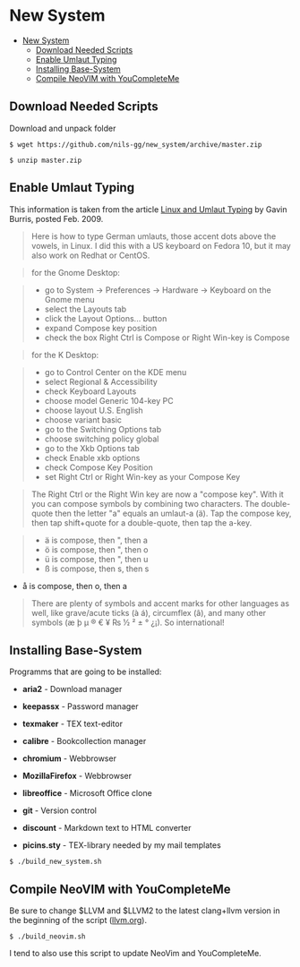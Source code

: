 # New System
<!-- TOC depthFrom:1 depthTo:6 withLinks:1 updateOnSave:1 orderedList:0 -->

- [New System](#new-system)
	- [Download Needed Scripts](#download-needed-scripts)
	- [Enable Umlaut Typing](#enable-umlaut-typing)
	- [Installing Base-System](#installing-base-system)
	- [Compile NeoVIM with YouCompleteMe](#compile-neovim-with-youcompleteme)

<!-- /TOC -->

## Download Needed Scripts
Download and unpack folder

```
$ wget https://github.com/nils-gg/new_system/archive/master.zip
```

```
$ unzip master.zip
```

## Enable Umlaut Typing
This information is taken from the article [Linux and Umlaut Typing](http://idolinux.blogspot.se/2009/02/linux-and-umlaut-typing.html?view=classic) by Gavin Burris, posted Feb. 2009.


> Here is how to type German umlauts, those accent dots above the vowels, in Linux. I did this with a US keyboard on Fedora 10, but it may also work on Redhat or CentOS.

> for the Gnome Desktop:

>   * go to System -> Preferences -> Hardware -> Keyboard on the Gnome menu
>   * select the Layouts tab
>   * click the Layout Options... button
>   * expand Compose key position
>   * check the box Right Ctrl is Compose or Right Win-key is Compose

> for the K Desktop:

>   * go to Control Center on the KDE menu
>   * select Regional & Accessibility
>   * check Keyboard Layouts
>   * choose model Generic 104-key PC
>   * choose layout U.S. English
>   * choose variant basic
>   * go to the Switching Options tab
>   * choose switching policy global
>   * go to the Xkb Options tab
>   * check Enable xkb options
>   * check Compose Key Position
>   * set Right Ctrl or Right Win-key as your Compose Key

> The Right Ctrl or the Right Win key are now a "compose key". With it you can compose symbols by combining two characters. The double-quote then the letter "a" equals an umlaut-a (ä). Tap the compose key, then tap shift+quote for a double-quote, then tap the a-key.

>   * ä is compose, then ", then a
>   * ö is compose, then ", then o
>   * ü is compose, then ", then u
>   * ß is compose, then s, then s

* å is compose, then o, then a

> There are plenty of symbols and accent marks for other languages as well, like grave/acute ticks (à á), circumflex (â), and many other symbols (æ þ µ ® € ¥ ₨ ½ ² ± ° ¿¡). So international!


## Installing Base-System
Programms that are going to be installed:

* **aria2** - Download manager
* **keepassx** - Password manager
* **texmaker** - TEX text-editor
* **calibre** - Bookcollection manager
* **chromium** - Webbrowser
* **MozillaFirefox** - Webbrowser
* **libreoffice** - Microsoft Office clone
* **git** - Version control
* **discount** - Markdown text to HTML converter

* **picins.sty** - TEX-library needed by my mail templates

```
$ ./build_new_system.sh
```

## Compile NeoVIM with YouCompleteMe
Be sure to change $LLVM and $LLVM2 to the latest clang+llvm version in the beginning of the script ([llvm.org](http://llvm.org/releases/)).

```
$ ./build_neovim.sh
```

I tend to also use this script to update NeoVim and YouCompleteMe.
